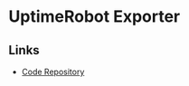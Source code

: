 # UptimeRobot Exporter

<!--
https://github.com/k8s-at-home/charts/tree/master/charts/stable/uptimerobot-prometheus
-->

## Links

- [Code Repository](https://github.com/lekpamartin/uptimerobot_exporter)
